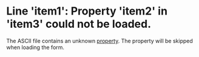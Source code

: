 
# Line 'item1': Property 'item2' in 'item3' could not be loaded.

The ASCII file contains an unknown  [property](b8bdf64f-5920-1ae9-16d0-b26d09524a30.md). The property will be skipped when loading the form.

